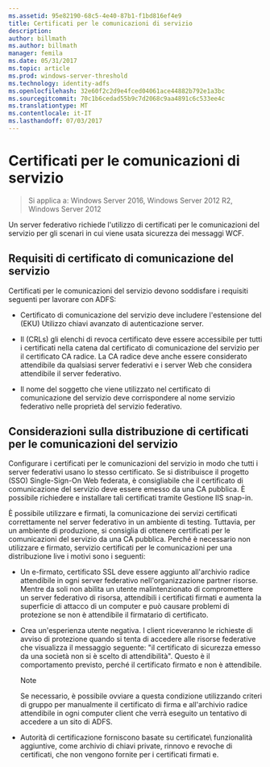```yaml
---
ms.assetid: 95e82190-68c5-4e40-87b1-f1bd816ef4e9
title: Certificati per le comunicazioni di servizio
description: 
author: billmath
ms.author: billmath
manager: femila
ms.date: 05/31/2017
ms.topic: article
ms.prod: windows-server-threshold
ms.technology: identity-adfs
ms.openlocfilehash: 32e60f2c2d9e4fced04061ace44882b792e1a3bc
ms.sourcegitcommit: 70c1b6cedad55b9c7d2068c9aa4891c6c533ee4c
ms.translationtype: MT
ms.contentlocale: it-IT
ms.lasthandoff: 07/03/2017
---
```

# <a name="service-communications-certificates"></a>Certificati per le comunicazioni di servizio

>Si applica a: Windows Server 2016, Windows Server 2012 R2, Windows Server 2012

Un server federativo richiede l'utilizzo di certificati per le comunicazioni del servizio per gli scenari in cui viene usata sicurezza dei messaggi WCF.  
  
## <a name="service-communication-certificate-requirements"></a>Requisiti di certificato di comunicazione del servizio  
Certificati per le comunicazioni del servizio devono soddisfare i requisiti seguenti per lavorare con ADFS:  
  
-   Certificato di comunicazione del servizio deve includere l'estensione del \(EKU\) Utilizzo chiavi avanzato di autenticazione server.  
  
-   Il \(CRLs\) gli elenchi di revoca certificato deve essere accessibile per tutti i certificati nella catena dal certificato di comunicazione del servizio per il certificato CA radice. La CA radice deve anche essere considerato attendibile da qualsiasi server federativi e i server Web che considera attendibile il server federativo.  
  
-   Il nome del soggetto che viene utilizzato nel certificato di comunicazione del servizio deve corrispondere al nome servizio federativo nelle proprietà del servizio federativo.  
  
## <a name="deployment-considerations-for-service-communication-certificates"></a>Considerazioni sulla distribuzione di certificati per le comunicazioni del servizio  
Configurare i certificati per le comunicazioni del servizio in modo che tutti i server federativi usano lo stesso certificato. Se si distribuisce il progetto \(SSO\) Single\-Sign\-On Web federata, è consigliabile che il certificato di comunicazione del servizio deve essere emesso da una CA pubblica. È possibile richiedere e installare tali certificati tramite Gestione IIS snap-in.  
  
È possibile utilizzare e firmati, la comunicazione dei servizi certificati correttamente nel server federativo in un ambiente di testing. Tuttavia, per un ambiente di produzione, si consiglia di ottenere certificati per le comunicazioni del servizio da una CA pubblica. Perché è necessario non utilizzare e firmato, servizio certificati per le comunicazioni per una distribuzione live i motivi sono i seguenti:  
  
-   Un e-firmato, certificato SSL deve essere aggiunto all'archivio radice attendibile in ogni server federativo nell'organizzazione partner risorse. Mentre da soli non abilita un utente malintenzionato di compromettere un server federativo di risorsa, attendibili i certificati firmati e aumenta la superficie di attacco di un computer e può causare problemi di protezione se non è attendibile il firmatario di certificato.  
  
-   Crea un'esperienza utente negativa. I client riceveranno le richieste di avviso di protezione quando si tenta di accedere alle risorse federative che visualizza il messaggio seguente: "il certificato di sicurezza emesso da una società non si è scelto di attendibilità". Questo è il comportamento previsto, perché il certificato firmato e non è attendibile.  
  
    > [!NOTE]  
    > Se necessario, è possibile ovviare a questa condizione utilizzando criteri di gruppo per manualmente il certificato di firma e all'archivio radice attendibile in ogni computer client che verrà eseguito un tentativo di accedere a un sito di ADFS.  
  
-   Autorità di certificazione forniscono basate su certificate\ funzionalità aggiuntive, come archivio di chiavi private, rinnovo e revoche di certificati, che non vengono fornite per i certificati firmati e.  
  

